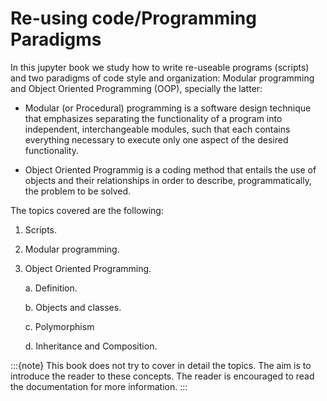 # Re-using code/Programming Paradigms

In this jupyter book we study how to write re-useable programs (scripts) and two paradigms of code style and organization: Modular programming and Object Oriented Programming (OOP), specially the latter:

- Modular (or Procedural) programming is a software design technique that emphasizes separating the functionality of a program into independent, interchangeable modules, such that each contains everything necessary to execute only one aspect of the desired functionality.

- Object Oriented Programmig is a coding method that entails the use of objects and their relationships in order to describe, programmatically, the problem to be solved.


The topics covered are the following:

1. Scripts.

2. Modular programming.

3. Object Oriented Programming.

    a. Definition.
    
    b. Objects and classes.
    
    c. Polymorphism
    
    d. Inheritance and Composition.
    
:::{note}
This book does not try to cover in detail the topics. The aim is to introduce the reader to these concepts. The reader is encouraged to read the documentation for more information.
:::
